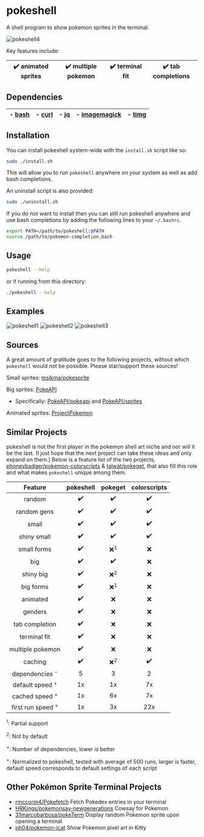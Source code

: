 # pokeshell
A shell program to show pokemon sprites in the terminal.

![pokeshell4](https://user-images.githubusercontent.com/17132214/157562228-6ee73b46-9287-45de-823b-e7c43001b00e.gif)

Key features include:

| ✔️ animated sprites | ✔️ multiple pokemon | ✔️ terminal fit | ✔️ tab completions |
|:-:|:-:|:-:|:-:|

## Dependencies

| - [bash](https://www.gnu.org/software/bash/) | - [curl](https://curl.se/) | - [jq](https://stedolan.github.io/jq/) | - [imagemagick](https://imagemagick.org/) | - [timg](https://github.com/hzeller/timg) |
|:-:|:-:|:-:|:-:|:-:|

## Installation

You can install pokeshell system-wide with the `install.sh` script like so:
```bash
sudo ./install.sh
```

This will allow you to run `pokeshell` anywhere on your system as well as add
bash completions.

An uninstall script is also provided:
```bash
sudo ./uninstall.sh
```

If you do not want to install then you can still run pokeshell anywhere and
use bash completions by adding the following lines to your `~/.bashrc`.

```bash
export PATH=/path/to/pokeshell:$PATH
source /path/to/pokemon-completion.bash
```

## Usage

```bash
pokeshell --help
```

or if running from this directory:
```bash
./pokeshell --help
```

## Examples
![pokeshell1](https://user-images.githubusercontent.com/17132214/157558398-580213fa-3f46-4332-a24e-71bab1c4d033.png)
![pokeshell2](https://user-images.githubusercontent.com/17132214/157558403-8b83eb3d-4e54-44af-b05e-e3cb9a0d1ab3.png)
![pokeshell3](https://user-images.githubusercontent.com/17132214/157558404-ca22357f-7d21-41b4-9cad-282c863205f5.png)

## Sources
A great amount of gratitude goes to the following projects, without which
`pokeshell` would not be possible. Please star/support these sources!

Small sprites: [msikma/pokesprite](https://github.com/msikma/pokesprite)

Big sprites: [PokeAPI](https://pokeapi.co/)
- Specifically: [PokeAPI/pokeapi](https://github.com/PokeAPI/pokeapi) and [PokeAPI/sprites](https://github.com/PokeAPI/sprites)

Animated sprites: [ProjectPokemon](https://projectpokemon.org/home/docs/spriteindex_148)

## Similar Projects
pokeshell is not the first player in the pokemon shell art niche and nor will it
be the last. (I just hope that the next project can take these ideas and only
expand on them.) Below is a feature list of the two projects,
[phoneybadger/pokemon-colorscripts](https://gitlab.com/phoneybadger/pokemon-colorscripts) &
[talwat/pokeget](https://github.com/talwat/pokeget), that also fill this role and what
makes `pokeshell` unique among them.

| **Feature**      | **pokeshell** | **pokeget** | **colorscripts** |
|:----------------:|:--------:|:-----------:|:----------------:|
| random           | ✔️        | ✔️          | ✔️               |
| random gens      | ✔️        | ✔️          | ✔️               |
| small            | ✔️        | ✔️          | ✔️               |
| shiny small      | ✔️        | ✔️          | ✔️               |
| small forms      | ✔️        | ❌<sup>1</sup>| ❌             |
| big              | ✔️        | ✔️          | ❌               |
| shiny big        | ✔️        | ❌<sup>2</sup>| ❌             |
| big forms        | ✔️        | ❌<sup>1</sup>| ❌             |
| animated         | ✔️        | ❌          | ❌               |
| genders          | ✔️        | ❌          | ❌               |
| tab completion   | ✔️        | ❌          | ❌               |
| terminal fit      | ✔️        | ❌          | ❌               |
| multiple pokemon | ✔️        | ❌          | ❌               |
| caching          | ✔️        | ❌<sup>2</sup>| ✔️             |
| dependencies <sup>-</sup>   | 5  | 3      | 2                |
| default speed <sup>+</sup>  | 1x | 1x     | 7x               |
| cached speed <sup>+</sup>   | 1x | 6x     | 7x               |
| first run speed <sup>+</sup> | 1x | 3x     | 22x              |

<sup>1</sup>: Partial support

<sup>2</sup>: Not by default

<sup>+</sup>: Number of dependencies, lower is better

<sup>+</sup>: Normalized to pokeshell, tested with average of 500 runs, larger
is faster, default speed corresponds to default settings of each script

## Other Pokémon Sprite Terminal Projects
- [rmccorm4/Pokefetch](https://github.com/rmccorm4/pokefetch)
    Fetch Pokedex entries in your terminal
- [HRKings/pokemonsay-newgenerations](https://github.com/HRKings/pokemonsay-newgenerations)
    Cowsay for Pokemon
- [31marcobarbosa/pokeTerm](https://github.com/31marcobarbosa/pokeTerm)
    Display random Pokemon sprite upon opening a terminal
- [ph04/pokemon-icat](https://github.com/ph04/pokemon-icat)
    Show Pokemon pixel art in Kitty
